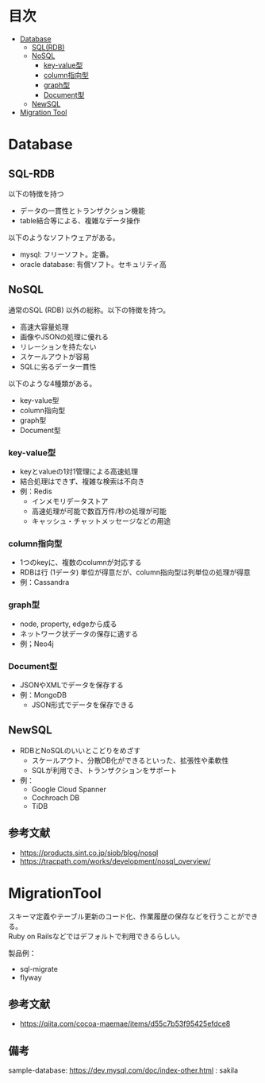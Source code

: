 # 目次
- [Database](#Database)
    - [SQL(RDB)](#SQL-RDB)
    - [NoSQL](#NoSQL)
        - [key-value型](#key-value型) 
        - [column指向型](#column指向型)
        - [graph型](#graph型)
        - [Document型](#graph型)
    - [NewSQL](#NewSQL)
- [Migration Tool](#MigrationTool)



# Database 
## SQL-RDB
以下の特徴を持つ
- データの一貫性とトランザクション機能
- table結合等による、複雑なデータ操作

以下のようなソフトウェアがある。
- mysql: フリーソフト。定番。
- oracle database: 有償ソフト。セキュリティ高

## NoSQL
通常のSQL (RDB) 以外の総称。以下の特徴を持つ。
- 高速大容量処理
- 画像やJSONの処理に優れる
- リレーションを持たない
- スケールアウトが容易
- SQLに劣るデータ一貫性

以下のような4種類がある。
- key-value型
- column指向型
- graph型
- Document型

### key-value型
- keyとvalueの1対1管理による高速処理
- 結合処理はできず、複雑な検索は不向き
- 例：Redis
    - インメモリデータストア
    - 高速処理が可能で数百万件/秒の処理が可能
    - キャッシュ・チャットメッセージなどの用途

### column指向型
- 1つのkeyに、複数のcolumnが対応する 
- RDBは行 (1データ) 単位が得意だが、column指向型は列単位の処理が得意
- 例：Cassandra

### graph型
- node, property, edgeから成る    
- ネットワーク状データの保存に適する
- 例；Neo4j

### Document型
- JSONやXMLでデータを保存する
- 例：MongoDB
    - JSON形式でデータを保存できる

## NewSQL
- RDBとNoSQLのいいとこどりをめざす
    - スケールアウト、分散DB化ができるといった、拡張性や柔軟性
    - SQLが利用でき、トランザクションをサポート
- 例：
    - Google Cloud Spanner
    - Cochroach DB
    - TiDB    

## 参考文献
- https://products.sint.co.jp/siob/blog/nosql
- https://tracpath.com/works/development/nosql_overview/


# MigrationTool
スキーマ定義やテーブル更新のコード化、作業履歴の保存などを行うことができる。<br>
Ruby on Railsなどではデフォルトで利用できるらしい。

製品例：
- sql-migrate
- flyway


## 参考文献
- https://qiita.com/cocoa-maemae/items/d55c7b53f95425efdce8


## 備考
sample-database: https://dev.mysql.com/doc/index-other.html : sakila